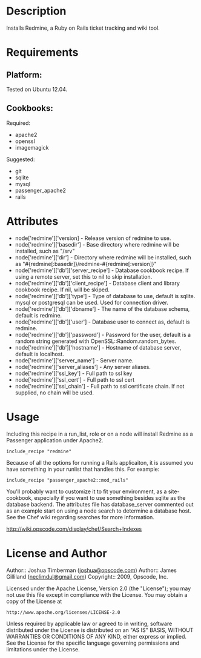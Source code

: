 # Description

Installs Redmine, a Ruby on Rails ticket tracking and wiki tool.

# Requirements

## Platform:

Tested on Ubuntu 12.04.

## Cookbooks:

Required:
* apache2
* openssl
* imagemagick

Suggested:
* git
* sqlite
* mysql
* passenger_apache2
* rails

# Attributes

* node['redmine']['version] - Release version of redmine to use.
* node['redmine']['basedir'] - Base directory where redmine will be installed, such as "/srv"
* node['redmine']['dir'] - Directory where redmine will be installed, such as "#{redmine[:basedir]}/redmine-#{redmine[:version]}"
* node['redmine']['db']['server_recipe'] - Database cookbook recipe. If using a remote server, set this to nil to skip installation.
* node['redmine']['db']['client_recipe'] - Database client and library cookbook recipe. If nil, will be skiped.
* node['redmine']['db']['type'] - Type of database to use, default is sqlite. mysql or postgresql can be used. Used for connection driver.
* node['redmine']['db']['dbname'] - The name of the database schema, default is redmine.
* node['redmine']['db']['user'] - Database user to connect as, default is redmine.
* node['redmine']['db']['password'] - Password for the user, default is a random string generated with OpenSSL::Random.random_bytes.
* node['redmine']['db']['hostname'] - Hostname of database server, default is localhost.
* node['redmine']['server_name'] - Server name.
* node['redmine']['server_aliases'] - Any server aliases.
* node['redmine']['ssl_key'] - Full path to ssl key
* node['redmine']['ssl_cert'] - Full path to ssl cert
* node['redmine']['ssl_chain'] - Full path to ssl certificate chain. If not supplied, no chain will be used.

# Usage

Including this recipe in a run_list, role or on a node will install Redmine as a Passenger application under Apache2.

    include_recipe "redmine"

Because of all the options for running a Rails applicaiton, it is assumed you have something in your runlist that handles this. For example:

    include_recipe "passenger_apache2::mod_rails"

You'll probably want to customize it to fit your environment, as a site-cookbook, especially if you want to use something besides sqlite as the database backend. The attributes file has database_server commented out as an example start on using a node search to determine a database host. See the Chef wiki regarding searches for more information.

  http://wiki.opscode.com/display/chef/Search+Indexes

# License and Author

Author:: Joshua Timberman (<joshua@opscode.com>)
Author:: James Gilliland (<neclimdul@gmail.com>)
Copyright:: 2009, Opscode, Inc.

Licensed under the Apache License, Version 2.0 (the "License");
you may not use this file except in compliance with the License.
You may obtain a copy of the License at

    http://www.apache.org/licenses/LICENSE-2.0

Unless required by applicable law or agreed to in writing, software
distributed under the License is distributed on an "AS IS" BASIS,
WITHOUT WARRANTIES OR CONDITIONS OF ANY KIND, either express or implied.
See the License for the specific language governing permissions and
limitations under the License.

